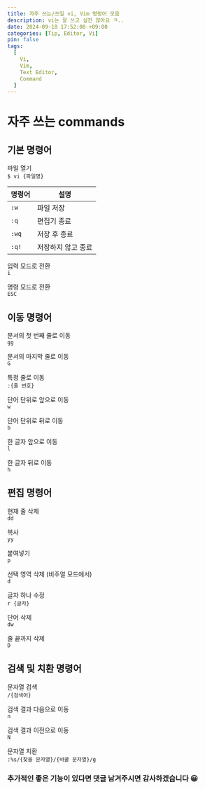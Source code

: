 ```yaml
---
title: 자주 쓰는/쓰일 vi, Vim 명령어 모음
description: vi는 잘 쓰고 싶진 않아요 ㅋ.. 
date: 2024-09-18 17:52:00 +09:00
categories: [Tip, Editor, Vi]
pin: false
tags:
  [
    Vi,
    Vim,
    Text Editor,
    Command
  ]
---
```


# 자주 쓰는 commands

## 기본 명령어

파일 열기<br>
`$ vi {파일명}`<br>

| 명령어   | 설명         |
|-------|------------|
| `:w`  | 파일 저장      |
| `:q`  | 편집기 종료     |
| `:wq` | 저장 후 종료    |
| `:q!` | 저장하지 않고 종료 |

입력 모드로 전환<br>
`i`<br>

명령 모드로 전환<br>
`ESC`<br>

## 이동 명령어

문서의 첫 번째 줄로 이동<br>
`gg`<br>

문서의 마지막 줄로 이동<br>
`G`<br>

특정 줄로 이동<br>
`:{줄 번호}`<br>

단어 단위로 앞으로 이동<br>
`w`<br>

단어 단위로 뒤로 이동<br>
`b`<br>

한 글자 앞으로 이동<br>
`l`<br>

한 글자 뒤로 이동<br>
`h`<br>

## 편집 명령어

현재 줄 삭제<br>
`dd`<br>

복사<br>
`yy`<br>

붙여넣기<br>
`p`<br>

선택 영역 삭제 (비주얼 모드에서)<br>
`d`<br>

글자 하나 수정<br>
`r {글자}`<br>

단어 삭제<br>
`dw`<br>

줄 끝까지 삭제<br>
`D`<br>

## 검색 및 치환 명령어

문자열 검색<br>
`/{검색어}`<br>

검색 결과 다음으로 이동<br>
`n`<br>

검색 결과 이전으로 이동<br>
`N`<br>

문자열 치환<br>
`:%s/{찾을 문자열}/{바꿀 문자열}/g`<br>

### 추가적인 좋은 기능이 있다면 댓글 남겨주시면 감사하겠습니다 😀
